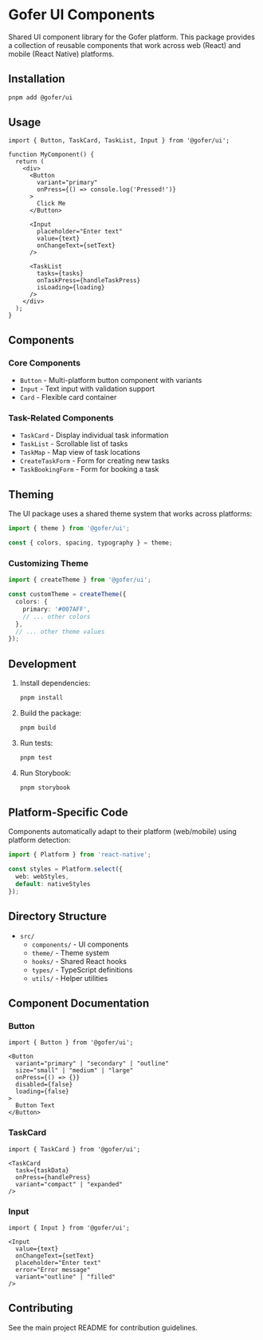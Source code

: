 # Gofer UI Components

Shared UI component library for the Gofer platform. This package provides a collection of reusable components that work across web (React) and mobile (React Native) platforms.

## Installation

```bash
pnpm add @gofer/ui
```

## Usage

```tsx
import { Button, TaskCard, TaskList, Input } from '@gofer/ui';

function MyComponent() {
  return (
    <div>
      <Button 
        variant="primary" 
        onPress={() => console.log('Pressed!')}
      >
        Click Me
      </Button>
      
      <Input
        placeholder="Enter text"
        value={text}
        onChangeText={setText}
      />
      
      <TaskList
        tasks={tasks}
        onTaskPress={handleTaskPress}
        isLoading={loading}
      />
    </div>
  );
}
```

## Components

### Core Components

- `Button` - Multi-platform button component with variants
- `Input` - Text input with validation support
- `Card` - Flexible card container

### Task-Related Components

- `TaskCard` - Display individual task information
- `TaskList` - Scrollable list of tasks
- `TaskMap` - Map view of task locations
- `CreateTaskForm` - Form for creating new tasks
- `TaskBookingForm` - Form for booking a task

## Theming

The UI package uses a shared theme system that works across platforms:

```typescript
import { theme } from '@gofer/ui';

const { colors, spacing, typography } = theme;
```

### Customizing Theme

```typescript
import { createTheme } from '@gofer/ui';

const customTheme = createTheme({
  colors: {
    primary: '#007AFF',
    // ... other colors
  },
  // ... other theme values
});
```

## Development

1. Install dependencies:
   ```bash
   pnpm install
   ```

2. Build the package:
   ```bash
   pnpm build
   ```

3. Run tests:
   ```bash
   pnpm test
   ```

4. Run Storybook:
   ```bash
   pnpm storybook
   ```

## Platform-Specific Code

Components automatically adapt to their platform (web/mobile) using platform detection:

```typescript
import { Platform } from 'react-native';

const styles = Platform.select({
  web: webStyles,
  default: nativeStyles
});
```

## Directory Structure

- `src/`
  - `components/` - UI components
  - `theme/` - Theme system
  - `hooks/` - Shared React hooks
  - `types/` - TypeScript definitions
  - `utils/` - Helper utilities

## Component Documentation

### Button

```tsx
import { Button } from '@gofer/ui';

<Button
  variant="primary" | "secondary" | "outline"
  size="small" | "medium" | "large"
  onPress={() => {}}
  disabled={false}
  loading={false}
>
  Button Text
</Button>
```

### TaskCard

```tsx
import { TaskCard } from '@gofer/ui';

<TaskCard
  task={taskData}
  onPress={handlePress}
  variant="compact" | "expanded"
/>
```

### Input

```tsx
import { Input } from '@gofer/ui';

<Input
  value={text}
  onChangeText={setText}
  placeholder="Enter text"
  error="Error message"
  variant="outline" | "filled"
/>
```

## Contributing

See the main project README for contribution guidelines.
